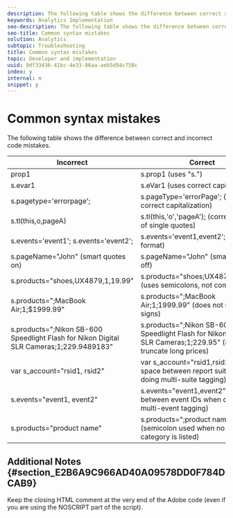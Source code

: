 ```yaml
---
description: The following table shows the difference between correct and incorrect code mistakes.
keywords: Analytics Implementation
seo-description: The following table shows the difference between correct and incorrect code mistakes.
seo-title: Common syntax mistakes
solution: Analytics
subtopic: Troubleshooting
title: Common syntax mistakes
topic: Developer and implementation
uuid: 9df33436-41bc-4e33-86aa-aeb5d94c758c
index: y
internal: n
snippet: y
---
```


# Common syntax mistakes

The following table shows the difference between correct and incorrect code mistakes.

|  Incorrect  | Correct  |
|---|---|
|  prop1  | s.prop1 (uses "s.")  |
|  s.evar1  | s.eVar1 (uses correct capitalization)  |
|  s.pagetype='errorpage';  | s.pageType='errorPage'; (uses correct capitalization)  |
|  s.tl(this,o,pageA)  | s.tl(this,'o','pageA'); (correct usage of single quotes)  |
|  s.events='event1'; s.events='event2';  | s.events='event1,event2'; (correct format)  |
|  s.pageName="John" (smart quotes on)  | s.pageName="John" (smart quotes off)  |
|  s.products="shoes,UX4879,1,19.99"  | s.products="shoes;UX4879;1;19.99" (uses semicolons, not commas)  |
|  s.products=";MacBook Air;1;$1999.99"  | s.products=";MacBook Air;1;1999.99" (does not use dollar signs)  |
|  s.products=";Nikon SB-600 Speedlight Flash for Nikon Digital SLR Cameras;1;229.9489183"  | s.products=";Nikon SB-600 Speedlight Flash for Nikon Digital SLR Cameras;1;229.95" (round or truncate long prices)  |
|  var s_account="rsid1, rsid2"  | var s_account="rsid1,rsid2" (no space between report suite IDs when doing multi-suite tagging)  |
|  s.events="event1, event2"  | s.events="event1,event2" (no space between event IDs when doing multi-event tagging)  |
|  s.products="product name"  | s.products=";product name" (semicolon used when no product category is listed)  |

## Additional Notes {#section_E2B6A9C966AD40A09578DD0F784DCAB9}

Keep the closing HTML comment at the very end of the Adobe code (even if you are using the NOSCRIPT part of the script). 
